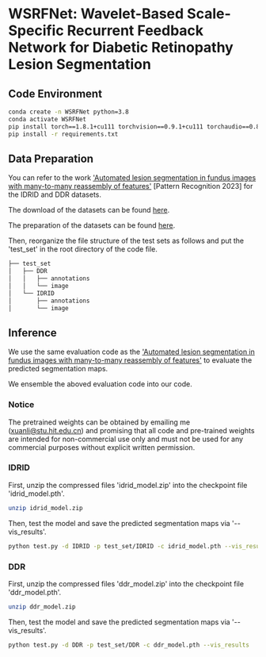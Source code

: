 # WSRFNet: Wavelet-Based Scale-Specific Recurrent Feedback Network for Diabetic Retinopathy Lesion Segmentation

## Code Environment
```bash
conda create -n WSRFNet python=3.8
conda activate WSRFNet
pip install torch==1.8.1+cu111 torchvision==0.9.1+cu111 torchaudio==0.8.1 -f https://download.pytorch.org/whl/torch_stable.html
pip install -r requirements.txt
```

## Data Preparation
You can refer to the work  ['Automated lesion segmentation in fundus images with many-to-many reassembly of features'](https://github.com/CVIU-CSU/M2MRF-Lesion-Segmentation) [Pattern Recognition 2023] for the IDRID and DDR datasets. 

The download of the datasets can be found [here](https://github.com/CVIU-CSU/M2MRF-Lesion-Segmentation#results-and-models).

 The preparation of the datasets can be found [here](https://github.com/CVIU-CSU/M2MRF-Lesion-Segmentation#training-and-testing). 

 Then, reorganize the file structure of the test sets as follows and put the 'test_set' in the root directory of the code file.

 ```bash
├── test_set
│   ├── DDR
│   │   ├── annotations
│   │   └── image
│   └── IDRID
│       ├── annotations
│       └── image
 ```

## Inference
We use the same evaluation code as the ['Automated lesion segmentation in fundus images with many-to-many reassembly of features'](https://github.com/CVIU-CSU/M2MRF-Lesion-Segmentation) to evaluate the predicted segmentation maps.

We ensemble the aboved evaluation code into our code.

### Notice
The pretrained weights can be obtained by emailing me (xuanli@stu.hit.edu.cn) and promising that all code and pre-trained weights are intended for non-commercial use only and must not be used for any commercial purposes without explicit written permission. 

### IDRID

First, unzip the compressed files 'idrid_model.zip' into the checkpoint file 'idrid_model.pth'.

```bash
unzip idrid_model.zip
```
Then, test the model and save the predicted segmentation maps via '--vis_results'.

```bash
python test.py -d IDRID -p test_set/IDRID -c idrid_model.pth --vis_results
```

### DDR

First, unzip the compressed files 'ddr_model.zip' into the checkpoint file 'ddr_model.pth'.

```bash
unzip ddr_model.zip
```
Then, test the model and save the predicted segmentation maps via '--vis_results'.

```bash
python test.py -d DDR -p test_set/DDR -c ddr_model.pth --vis_results
```
